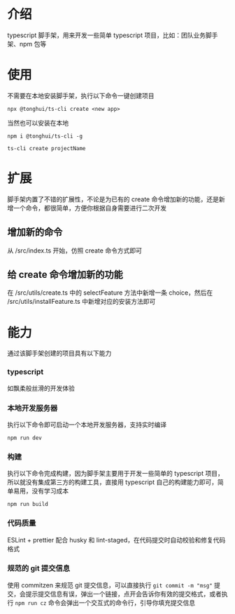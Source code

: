 # 介绍

typescript 脚手架，用来开发一些简单 typescript 项目，比如：团队业务脚手架、npm 包等

# 使用

不需要在本地安装脚手架，执行以下命令一键创建项目

```shell
npx @tonghui/ts-cli create <new app>
```

当然也可以安装在本地

```shell
npm i @tonghui/ts-cli -g
```

```shell
ts-cli create projectName
```

# 扩展

脚手架内置了不错的扩展性，不论是为已有的 create 命令增加新的功能，还是新增一个命令，都很简单，方便你根据自身需要进行二次开发

## 增加新的命令

从 /src/index.ts 开始，仿照 create 命令方式即可

## 给 create 命令增加新的功能

在 /src/utils/create.ts 中的 selectFeature 方法中新增一条 choice，然后在 /src/utils/installFeature.ts 中新增对应的安装方法即可

# 能力

通过该脚手架创建的项目具有以下能力

### typescript

如飘柔般丝滑的开发体验

### 本地开发服务器

执行以下命令即可启动一个本地开发服务器，支持实时编译

```shell
npm run dev
```

### 构建

执行以下命令完成构建，因为脚手架主要用于开发一些简单的 typescript 项目，所以就没有集成第三方的构建工具，直接用 typescript 自己的构建能力即可，简单易用，没有学习成本

```shell
npm run build
```

### 代码质量

ESLint + prettier 配合 husky 和 lint-staged，在代码提交时自动校验和修复代码格式

### 规范的 git 提交信息

使用 commitzen 来规范 git 提交信息，可以直接执行 `git commit -m "msg"` 提交，会提示提交信息有误，弹出一个链接，点开会告诉你有效的提交格式，或者执行 `npm run cz` 命令会弹出一个交互式的命令行，引导你填充提交信息
